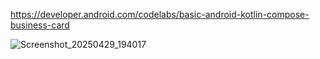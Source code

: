 https://developer.android.com/codelabs/basic-android-kotlin-compose-business-card

![Screenshot_20250429_194017](https://github.com/user-attachments/assets/7030e9eb-d75e-4b96-adc4-f2b800c4c075)
